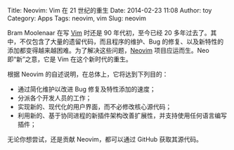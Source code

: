Title: Neovim: Vim 在 21 世纪的重生
Date: 2014-02-23 11:08
Author: toy
Category: Apps
Tags: neovim, vim
Slug: neovim

Bram Moolenaar 在写 [Vim][v] 时还是 90 年代初，至今已经 20 多年过去了。其中，不仅包含了大量的遗留代码，而且程序的维护、Bug 的修复、以及新特性的添加都变得越来越困难。为了解决这些问题，[Neovim][n] 项目应运而生。Neo 即“新”之意，它是 Vim 在这个新时代的重生。

<!-- PELICAN_END_SUMMARY -->

根据 Neovim 的自述说明，在总体上，它将达到下列目的：

* 通过简化维护以改进 Bug 修复及特性添加的速度；  
* 分派各个开发人员的工作；  
* 实现新的、现代化的用户界面，而不必修改核心源代码；  
* 利用新的、基于协同进程的新插件架构改善扩展性，并支持使用任何语言编写插件；

无论你想尝试，还是贡献 Neovim，都可以通过 GitHub 获取其源代码。

[v]: http://www.vim.org  
[n]: https://github.com/neovim/neovim
